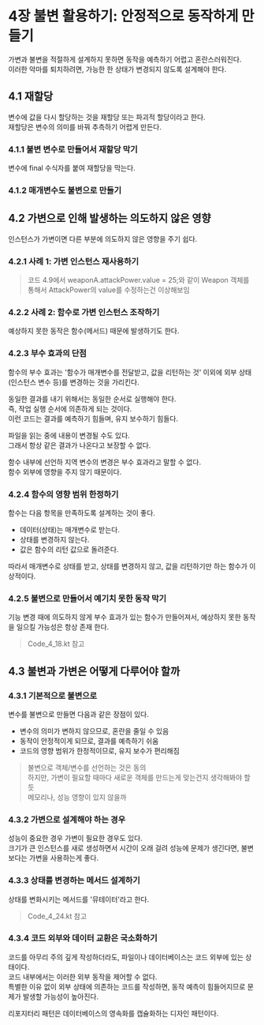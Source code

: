 # 4장 불변 활용하기: 안정적으로 동작하게 만들기

가변과 불변을 적절하게 설계하지 못하면 동작을 예측하기 어렵고 혼란스러워진다.  
이러한 악마를 퇴치하려면, 가능한 한 상태가 변경되지 않도록 설계해야 한다.  


## 4.1 재할당

변수에 값을 다시 할당하는 것을 재할당 또는 파괴적 할당이라고 한다.  
재할당은 변수의 의미를 바꿔 추측하기 어렵게 만든다.  

### 4.1.1 불변 변수로 만들어서 재할당 막기

변수에 final 수식자를 붙여 재할당을 막는다.  

### 4.1.2 매개변수도 불변으로 만들기


## 4.2 가변으로 인해 발생하는 의도하지 않은 영향

인스턴스가 가변이면 다른 부분에 의도하지 않은 영향을 주기 쉽다.  

### 4.2.1 사례 1: 가변 인스턴스 재사용하기

> 코드 4.9에서 weaponA.attackPower.value = 25;와 같이 Weapon 객체를 통해서 AttackPower의 value를 수정하는건 이상해보임  

### 4.2.2 사례 2: 함수로 가변 인스턴스 조작하기

예상하지 못한 동작은 함수(메서드) 때문에 발생하기도 한다.  

### 4.2.3 부수 효과의 단점

함수의 부수 효과는 '함수가 매개변수를 전달받고, 값을 리턴하는 것' 이외에 외부 상태(인스턴스 변수 등)를 변경하는 것을 가리킨다.  

동일한 결과를 내기 위해서는 동일한 순서로 실행해야 한다.  
즉, 작업 실행 순서에 의존하게 되는 것이다.  
이런 코드는 결과를 예측하기 힘들며, 유지 보수하기 힘들다.  

파일을 읽는 중에 내용이 변경될 수도 있다.  
그래서 항상 같은 결과가 나온다고 보장할 수 없다.  

함수 내부에 선언하 지역 변수의 변경은 부수 효과라고 말할 수 없다.  
함수 외부에 영향을 주지 않기 때문이다.  

### 4.2.4 함수의 영향 범위 한정하기

함수는 다음 항목을 만족하도록 설계하는 것이 좋다.  
- 데이터(상태)는 매개변수로 받는다.
- 상태를 변경하지 않는다.
- 값은 함수의 리턴 값으로 돌려준다.  

따라서 매개변수로 상태를 받고, 상태를 변경하지 않고, 값을 리턴하기만 하는 함수가 이상적이다.  

### 4.2.5 불변으로 만들어서 예기치 못한 동작 막기

기능 변경 때에 의도하지 않게 부수 효과가 있는 함수가 만들어져서, 예상하지 못한 동작을 일으킬 가능성은 항상 존재 한다.  

> Code_4_18.kt 참고


## 4.3 불변과 가변은 어떻게 다루어야 할까

### 4.3.1 기본적으로 불변으로

변수를 불변으로 만들면 다음과 같은 장점이 있다.  
- 변수의 의미가 변하지 않으므로, 혼란을 줄일 수 있음
- 동작이 안정적이게 되므로, 결과를 예측하기 쉬움
- 코드의 영향 범위가 한정적이므로, 유지 보수가 편리해짐

> 불변으로 객체/변수를 선언하는 것은 동의  
> 하지만, 가변이 필요할 때마다 새로운 객체를 만드는게 맞는건지 생각해봐야 할 듯  
> 메모리나, 성능 영향이 있지 않을까  

### 4.3.2 가변으로 설계해야 하는 경우

성능이 중요한 경우 가변이 필요한 경우도 있다.  
크기가 큰 인스턴스를 새로 생성하면서 시간이 오래 걸려 성능에 문제가 생긴다면, 불변보다는 가변을 사용하는게 좋다.  

### 4.3.3 상태를 변경하는 메서드 설계하기

상태를 변화시키는 메서드를 '뮤테이터'라고 한다.

> Code_4_24.kt 참고

### 4.3.4 코드 외부와 데이터 교환은 국소화하기

코드를 아무리 주의 깊게 작성하더라도, 파일이나 데이터베이스는 코드 외부에 있는 상태이다.  
코드 내부에서는 이러한 외부 동작을 제어할 수 없다.  
특별한 이유 없이 외부 상태에 의존하는 코드를 작성하면, 동작 예측이 힘들어지므로 문제가 발생할 가능성이 높아진다.  

리포지터리 패턴은 데이터베이스의 영속화를 캡슐화하는 디자인 패턴이다.

